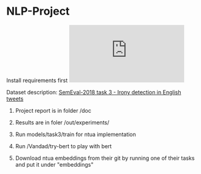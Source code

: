 # NLP-Project

Install requirements first
![alt Architecture](https://github.com/guangyizhangbci/A-Novel-Recursive-Network-for-Irony-Detection-in-Tweets/blob/main/doc/architecture.pdf)

Dataset description:  [SemEval-2018 task 3 - Irony detection in English tweets](https://competitions.codalab.org/competitions/17468)

1. Project report is in folder /doc 

2. Results are in foler /out/experiments/

3. Run models/task3/train for ntua implementation

4. Run /Vandad/try-bert to play with bert

5. Download ntua embeddings from their git by running one of their tasks and put it under "embeddings"

